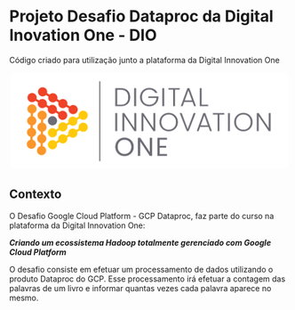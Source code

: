 # Projeto Desafio Dataproc da Digital Inovation One - DIO

Código criado para utilização junto a plataforma da Digital Innovation One

<p align="center"><img src="./DIO.png" width="500"></p>

## Contexto

O Desafio Google Cloud Platform - GCP Dataproc, faz parte do curso na plataforma da Digital Innovation One: 

__*Criando um ecossistema Hadoop totalmente gerenciado com Google Cloud Platform*__ 

O desafio consiste em efetuar um processamento de dados utilizando o produto Dataproc do GCP. Esse processamento irá efetuar a contagem das palavras de um livro e informar quantas vezes cada palavra aparece no mesmo.
